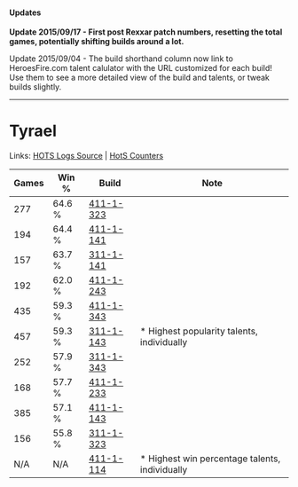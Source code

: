 #### Updates
**Update 2015/09/17 - First post Rexxar patch numbers, resetting the total games, potentially shifting builds around a lot.**

Update 2015/09/04 - The build shorthand column now link to HeroesFire.com talent calulator with the URL customized for each build!  
Use them to see a more detailed view of the build and talents, or tweak builds slightly.

***

# Tyrael

Links: [HOTS Logs Source](https://www.hotslogs.com/Sitewide/HeroDetails?Hero=Tyrael) | [HotS Counters](http://hotscounters.com/#/hero/Tyrael)

Games  | Win %  | Build     | Note
-----  | -----  | -----     | ----
277    | 64.6 % | [411-1-323](http://www.heroesfire.com/hots/talent-calculator/tyrael#rr9R) | 
194    | 64.4 % | [411-1-141](http://www.heroesfire.com/hots/talent-calculator/tyrael#rr6b) | 
157    | 63.7 % | [311-1-141](http://www.heroesfire.com/hots/talent-calculator/tyrael#o0zb) | 
192    | 62.0 % | [411-1-243](http://www.heroesfire.com/hots/talent-calculator/tyrael#rr8B) | 
435    | 59.3 % | [411-1-343](http://www.heroesfire.com/hots/talent-calculator/tyrael#rr9l) | 
457    | 59.3 % | [311-1-143](http://www.heroesfire.com/hots/talent-calculator/tyrael#o0zd) | * Highest popularity talents, individually
252    | 57.9 % | [311-1-343](http://www.heroesfire.com/hots/talent-calculator/tyrael#o10l) | 
168    | 57.7 % | [411-1-233](http://www.heroesfire.com/hots/talent-calculator/tyrael#rr81) | 
385    | 57.1 % | [411-1-143](http://www.heroesfire.com/hots/talent-calculator/tyrael#rr6d) | 
156    | 55.8 % | [311-1-323](http://www.heroesfire.com/hots/talent-calculator/tyrael#o10R) | 
N/A    | N/A    | [411-1-114](http://www.heroesfire.com/hots/talent-calculator/tyrael#rr6A) | * Highest win percentage talents, individually
